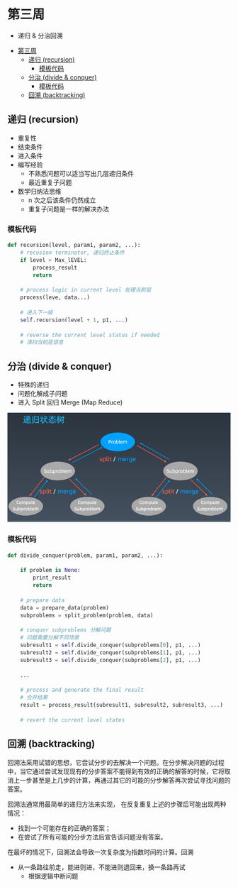 # 第三周

* 递归 & 分治回溯

- [第三周](#第三周)
  - [递归 (recursion)](#递归-recursion)
    - [模板代码](#模板代码)
  - [分治  (divide & conquer)](#分治--divide--conquer)
    - [模板代码](#模板代码-1)
  - [回溯 (backtracking)](#回溯-backtracking)

## 递归 (recursion)

* 重复性
* 结束条件
* 进入条件
* 编写经验
  * 不熟悉问题可以适当写出几层递归条件
  * 最近重复子问题
* 数学归纳法思维
  * n 次之后该条件仍然成立
  * 重复子问题是一样的解决办法

### 模板代码

```python
def recursion(level, param1, param2, ...):
    # recusion terminator, 递归终止条件
    if level > Max_lEVEL:
        process_result
        return

    # process logic in current level 处理当前层
    process(leve, data...)

    # 进入下一级
    self.recursion(level + 1, p1, ...)

    # reverse the current level status if needed
    # 清扫当前层信息
```

## 分治  (divide & conquer)

* 特殊的递归
* 问题化解成子问题
* 进入 Split 回归 Merge (Map Reduce)

![divide_split_merge](imgs/pimg-2020-12-20-22-53-17.png)

### 模板代码

```python
def divide_conquer(problem, param1, param2, ...):

    if problem is None:
        print_result
        return

    # prepare data
    data = prepare_data(problem)
    subproblems = split_problem(problem, data)

    # conquer subproblems 分解问题
    # 问题需要分解不同场景
    subresult1 = self.divide_conquer(subproblems[0], p1, ...)
    subresult2 = self.divide_conquer(subproblems[1], p1, ...)
    subresult3 = self.divide_conquer(subproblems[2], p1, ...)

    ...

    # process and generate the final result
    # 合并结果
    result = process_result(subresult1, subresult2, subresult3, ...)

    # revert the current level states
```

## 回溯 (backtracking)

回溯法采用试错的思想，它尝试分步的去解决一个问题。在分步解决问题的过程中，当它通过尝试发现现有的分步答案不能得到有效的正确的解答的时候，它将取消上一步甚至是上几步的计算，再通过其它的可能的分步解答再次尝试寻找问题的答案。

回溯法通常用最简单的递归方法来实现，
在反复重复上述的步骤后可能出现两种情况：

* 找到一个可能存在的正确的答案；
* 在尝试了所有可能的分步方法后宣告该问题没有答案。

在最坏的情况下，回溯法会导致一次复杂度为指数时间的计算。回溯

* 从一条路往前走，能进则进，不能进则退回来，换一条路再试
  * 根据逻辑中断问题